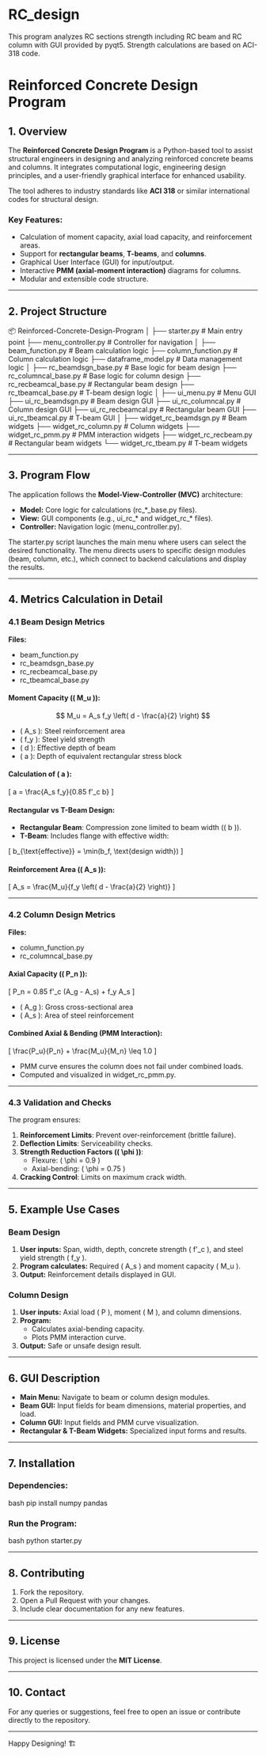 # RC_design
This program analyzes RC sections strength including RC beam and RC column with GUI provided by pyqt5. Strength calculations are based on ACI-318 code.

# Reinforced Concrete Design Program

## 1. Overview
The **Reinforced Concrete Design Program** is a Python-based tool to assist structural engineers in designing and analyzing reinforced concrete beams and columns. It integrates computational logic, engineering design principles, and a user-friendly graphical interface for enhanced usability.

The tool adheres to industry standards like **ACI 318** or similar international codes for structural design.

### Key Features:
- Calculation of moment capacity, axial load capacity, and reinforcement areas.
- Support for **rectangular beams**, **T-beams**, and **columns**.
- Graphical User Interface (GUI) for input/output.
- Interactive **PMM (axial-moment interaction)** diagrams for columns.
- Modular and extensible code structure.

---

## 2. Project Structure

📦 Reinforced-Concrete-Design-Program
│
├── starter.py                 # Main entry point
├── menu_controller.py         # Controller for navigation
│
├── beam_function.py           # Beam calculation logic
├── column_function.py         # Column calculation logic
├── dataframe_model.py         # Data management logic
│
├── rc_beamdsgn_base.py        # Base logic for beam design
├── rc_columncal_base.py       # Base logic for column design
├── rc_recbeamcal_base.py      # Rectangular beam design
├── rc_tbeamcal_base.py        # T-beam design logic
│
├── ui_menu.py                 # Menu GUI
├── ui_rc_beamdsgn.py          # Beam design GUI
├── ui_rc_columncal.py         # Column design GUI
├── ui_rc_recbeamcal.py        # Rectangular beam GUI
├── ui_rc_tbeamcal.py          # T-beam GUI
│
├── widget_rc_beamdsgn.py      # Beam widgets
├── widget_rc_column.py        # Column widgets
├── widget_rc_pmm.py           # PMM interaction widgets
├── widget_rc_recbeam.py       # Rectangular beam widgets
└── widget_rc_tbeam.py         # T-beam widgets



---

## 3. Program Flow
The application follows the **Model-View-Controller (MVC)** architecture:
- **Model:** Core logic for calculations (rc_*_base.py files).
- **View:** GUI components (e.g., ui_rc_* and widget_rc_* files).
- **Controller:** Navigation logic (menu_controller.py).

The starter.py script launches the main menu where users can select the desired functionality. The menu directs users to specific design modules (beam, column, etc.), which connect to backend calculations and display the results.

---

## 4. Metrics Calculation in Detail

### 4.1 Beam Design Metrics
**Files:**
- beam_function.py
- rc_beamdsgn_base.py
- rc_recbeamcal_base.py
- rc_tbeamcal_base.py

#### Moment Capacity (\( M_u \)):

$$
M_u = A_s f_y \left( d - \frac{a}{2} \right)
$$

- \( A_s \): Steel reinforcement area  
- \( f_y \): Steel yield strength  
- \( d \): Effective depth of beam  
- \( a \): Depth of equivalent rectangular stress block  

#### Calculation of \( a \):

\[
a = \frac{A_s f_y}{0.85 f'_c b}
\]

#### Rectangular vs T-Beam Design:

- **Rectangular Beam**: Compression zone limited to beam width (\( b \)).
- **T-Beam**: Includes flange with effective width:

\[
b_{\text{effective}} = \min(b_f, \text{design width})
\]

#### Reinforcement Area (\( A_s \)):

\[
A_s = \frac{M_u}{f_y \left( d - \frac{a}{2} \right)}
\]

---

### 4.2 Column Design Metrics
**Files:**
- column_function.py
- rc_columncal_base.py

#### Axial Capacity (\( P_n \)):

\[
P_n = 0.85 f'_c (A_g - A_s) + f_y A_s
\]

- \( A_g \): Gross cross-sectional area  
- \( A_s \): Area of steel reinforcement  

#### Combined Axial & Bending (PMM Interaction):

\[
\frac{P_u}{P_n} + \frac{M_u}{M_n} \leq 1.0
\]

- PMM curve ensures the column does not fail under combined loads.  
- Computed and visualized in widget_rc_pmm.py.

---

### 4.3 Validation and Checks

The program ensures:

1. **Reinforcement Limits**: Prevent over-reinforcement (brittle failure).  
2. **Deflection Limits**: Serviceability checks.  
3. **Strength Reduction Factors (\( \phi \))**:  
   - Flexure: \( \phi = 0.9 \)  
   - Axial-bending: \( \phi = 0.75 \)  
4. **Cracking Control**: Limits on maximum crack width.


---

## 5. Example Use Cases
### Beam Design
1. **User inputs:** Span, width, depth, concrete strength \( f'_c \), and steel yield strength \( f_y \).
2. **Program calculates:** Required \( A_s \) and moment capacity \( M_u \).
3. **Output:** Reinforcement details displayed in GUI.

### Column Design
1. **User inputs:** Axial load \( P \), moment \( M \), and column dimensions.
2. **Program:**
   - Calculates axial-bending capacity.
   - Plots PMM interaction curve.
3. **Output:** Safe or unsafe design result.

---

## 6. GUI Description
- **Main Menu:** Navigate to beam or column design modules.
- **Beam GUI:** Input fields for beam dimensions, material properties, and load.
- **Column GUI:** Input fields and PMM curve visualization.
- **Rectangular & T-Beam Widgets:** Specialized input forms and results.

---

## 7. Installation

### Dependencies:

bash
pip install numpy pandas



### Run the Program:

bash
python starter.py



---

## 8. Contributing
1. Fork the repository.
2. Open a Pull Request with your changes.
3. Include clear documentation for any new features.

---

## 9. License
This project is licensed under the **MIT License**.

---

## 10. Contact
For any queries or suggestions, feel free to open an issue or contribute directly to the repository.

---

Happy Designing! 🏗️
